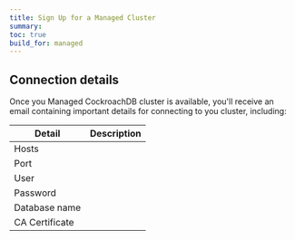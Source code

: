```yaml
---
title: Sign Up for a Managed Cluster
summary:
toc: true
build_for: managed
---
```


## Connection details

Once you Managed CockroachDB cluster is available, you'll receive an email containing important details for connecting to you cluster, including:

Detail | Description
-------|------------
Hosts |
Port |
User |
Password |
Database name |
CA Certificate |
